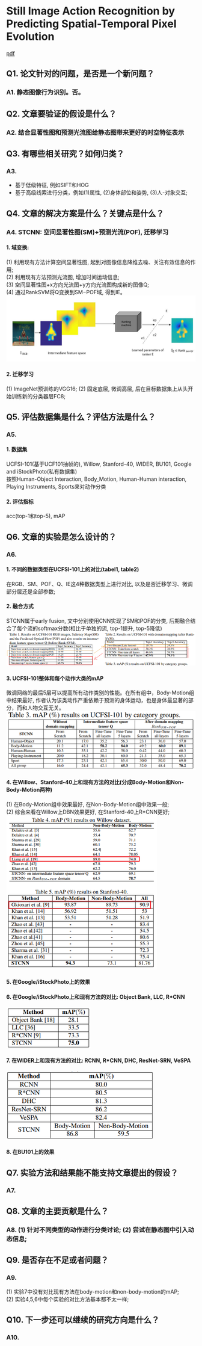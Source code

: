 # Still Image Action Recognition by Predicting Spatial-Temporal Pixel Evolution
[pdf](./Still%20Image%20Action%20Recognition%20by%20Predicting%20Spatial-Temporal%20Pixel%20Evolution.pdf)

## Q1. 论文针对的问题，是否是一个新问题？
### A1. 静态图像行为识别。否。

## Q2. 文章要验证的假设是什么？
### A2. 结合显著性图和预测光流图给静态图带来更好的时空特征表示

## Q3. 有哪些相关研究？如何归类？
### A3. 
* 基于低级特征, 例如SIFT和HOG
* 基于高级线索进行分类，例如(1)属性, (2)身体部位和姿势, (3)人-对象交互;

## Q4. 文章的解决方案是什么？关键点是什么？
### A4. STCNN: 空间显著性图(SM)+预测光流(POF), 迁移学习  
#### 1. 域变换:
(1) 利用现有方法计算空间显著性图, 起到对图像信息降维去噪、关注有效信息的作用;  
(2) 利用现有方法预测光流图, 增加时间运动信息;  
(3) 空间显著性图+x方向光流图+y方向光流图构成新的图像Q;  
(4) 通过RankSVM将Q变换到SM−POF域, 得到IE。  
![](./RGE2IE.png)

#### 2. 迁移学习
(1) ImageNet预训练的VGG16;
(2) 固定底层, 微调高层, 后在目标数据集上从头开始训练新的分类器层FC8;

## Q5. 评估数据集是什么？评估方法是什么？
### A5. 
#### 1. 数据集
UCFSI-101(基于UCF101抽帧的),  Willow, Stanford-40, WIDER, BU101, Google and iStockPhoto(私有数据集)  
按照Human-Object Interaction, Body_Motion, Human-Human interaction, Playing Instruments, Sports来对动作分类
#### 2. 评估指标
acc(top-1和top-5), mAP

## Q6. 文章的实验是怎么设计的？
### A6. 
#### 1. 不同的数据类型在UCFSI-101上的对比(tabel1, table2)
在RGB、SM、POF、Q、IE这4种数据类型上进行对比, 以及是否迁移学习、微调部分层还是全部参数;  
#### 2. 融合方式
STCNN属于early fusion, 文中分别使用CNN实现了SM和POF的分类, 后期融合结合了每个流的softmax分数(相比于单独的流, top-1提升, top-5降低)  
![](./tabe1-2.png)
#### 3. UCFSI-101整体和每个动作大类的mAP
微调网络的最后5层可以提高所有动作类别的性能。在所有组中，Body-Motion组中结果最好, 作者认为该类动作严重依赖于预测的身体运动，也是身体最显著的部分，而和人物交互无关。  
![](./tabe3.png)
#### 4. 在Willow、Stanford-40上和现有方法的对比(分成Body-Motion和Non-Body-Motion两种)
(1) 在Body-Motion组中效果最好, 在Non-Body-Motion组中效果一般;  
(2) 综合来看在Willow上DBN效果更好, 在Stanford-40上R*CNN更好;  
![](./tabe4-5.png)
#### 5. 在Google/iStockPhoto上的效果
#### 6. 在Google/iStockPhoto上和现有方法的对比: Object Bank, LLC, R*CNN
![](./tabe7.png)
#### 7. 在WIDER上和现有方法的对比: RCNN, R*CNN, DHC, ResNet-SRN, VeSPA
![](./tabe8.png)
#### 8. 在BU101上的效果


## Q7. 实验方法和结果能不能支持文章提出的假设？
### A7. 

## Q8. 文章的主要贡献是什么？
### A8. (1) 针对不同类型的动作进行分类讨论; (2) 尝试在静态图中引入动态信息;

## Q9. 是否存在不足或者问题？
### A9. 
(1) 实验7中没有对比现有方法在body-motion和non-body-motion的mAP;  
(2) 实验4,5,6中每个实验的对比方法基本都不太一样;    


## Q10. 下一步还可以继续的研究方向是什么？  
### A10. 